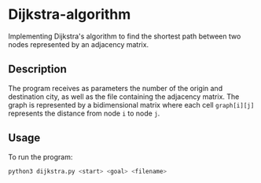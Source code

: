 # Dijkstra-algorithm

Implementing Dijkstra's algorithm to find the shortest path between two nodes represented by an adjacency matrix.

## Description

The program receives as parameters the number of the origin and destination city, as well as the file containing the adjacency matrix. The graph is represented by a bidimensional matrix where each cell `graph[i][j]` represents the distance from node `i` to node `j`.

## Usage

To run the program:

```sh
python3 dijkstra.py <start> <goal> <filename>
